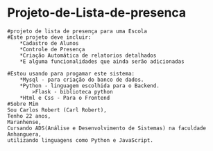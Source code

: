 # Projeto-de-Lista-de-presenca
    #projeto de lista de presença para uma Escola
    #Este projeto deve incluir:
        *Cadastro de Alunos
        *Controle de Presença
        *Criação Automática de relatorios detalhados
        *E alguma funcionalidades que ainda serão adicionadas
    
    #Estou usando para progamar este sistema:
        *Mysql - para criação do banco de dados.
        *Python - linguagem escolhida para o Backend.
            >Flask - biblioteca python
        *Html e Css - Para o Frontend
    #Sobre Mim
    Sou Carlos Robert (Carl Robert),
    Tenho 22 anos,
    Maranhense,
    Cursando ADS(Análise e Desenvolvimento de Sistemas) na faculdade Anhanguera,
    utilizando linguagens como Python e JavaScript.

